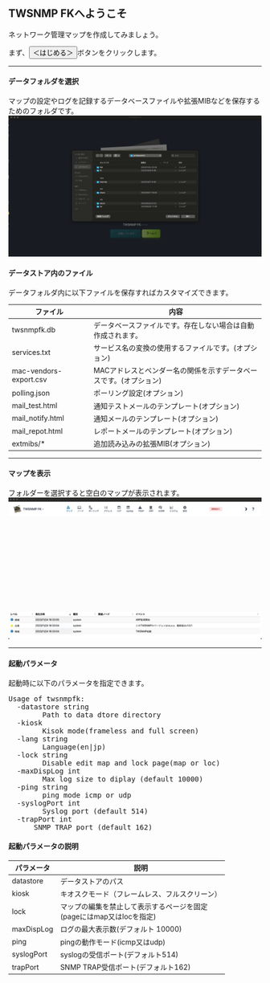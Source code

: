 ## TWSNMP FKへようこそ

ネットワーク管理マップを作成してみましょう。

まず、<button class="bg-green-600">＜はじめる＞</button>ボタンをクリックします。


---
#### データフォルダを選択
<span class="text-xl">
マップの設定やログを記録するデータベースファイルや拡張MIBなどを保存するためのフォルダです。
</span>


<img src="../../help/ja/2023-11-24_16-29-59.png" />

>>>
#### データストア内のファイル
<span class="text-xl">
データフォルダ内に以下ファイルを保存すればカスタマイズできます。

|ファイル|内容|
|---|---|
|twsnmpfk.db|データベースファイルです。存在しない場合は自動作成されます。|
|services.txt|サービス名の変換の使用するファイルです。(オプション)|
|mac-vendors-export.csv|MACアドレスとベンダー名の関係を示すデータベースです。(オプション)|
|polling.json|ポーリング設定(オプション)|
|mail_test.html|通知テストメールのテンプレート(オプション)|
|mail_notify.html|通知メールのテンプレート(オプション)|
|mail_repot.html|レポートメールのテンプレート(オプション)|
|extmibs/*|追加読み込みの拡張MIB(オプション)|

</span>

---
#### マップを表示
<span class="text-xl">
フォルダーを選択すると空白のマップが表示されます。
</span>

<img src="../../help/ja/2023-11-24_16-34-25.png"/>

---
#### 起動パラメータ
<span class="text-xl">
起動時に以下のパラメータを指定できます。
</span>

<pre class="text-sm font-mono">
Usage of twsnmpfk:
  -datastore string
    	Path to data dtore directory
  -kiosk
    	Kisok mode(frameless and full screen)
  -lang string
    	Language(en|jp)
  -lock string
    	Disable edit map and lock page(map or loc)
  -maxDispLog int
    	Max log size to diplay (default 10000)
  -ping string
    	ping mode icmp or udp
  -syslogPort int
    	Syslog port (default 514)
  -trapPort int
      SNMP TRAP port (default 162)
</pre>

>>>
#### 起動パラメータの説明

<div class="text-xl">

|パラメータ|説明|
|---|---|
|datastore|データストアのパス|
|kiosk|キオスクモード（フレームレス、フルスクリーン）|
|lock <page>| マップの編集を禁止して表示するページを固定<br>(pageにはmap又はlocを指定)|
|maxDispLog <number>|ログの最大表示数(デフォルト 10000)| 
|ping <mode>|pingの動作モード(icmp又はudp)|
|syslogPort <port>|syslogの受信ポート(デフォルト514)|
|trapPort <port>| SNMP TRAP受信ポート(デフォルト162)|

</div>

